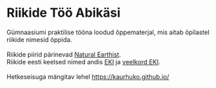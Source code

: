 # Riikide Töö Abikäsi
Gümnaasiumi praktilise tööna loodud õppematerjal, mis aitab õpilastel riikide nimesid õppida.  
<br>
Riikide piirid pärinevad [Natural Earthist](https://www.naturalearthdata.com/).  
Riikide eesti keelsed nimed andis [EKI](https://www.eki.ee/knab/maadiso.htm) ja [veelkord EKI](https://teatmik.eki.ee/teatmik/maailma-maade-nimed/).  
<br>
Hetkeseisuga mängitav lehel https://kaurhuko.github.io/
